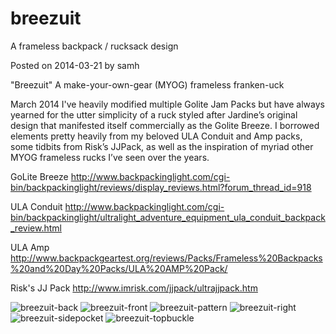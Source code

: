 # breezuit
A frameless backpack / rucksack design

Posted on 2014-03-21 by samh

"Breezuit" A make-your-own-gear (MYOG) frameless franken-uck

March 2014
I've heavily modified multiple Golite Jam Packs but have always yearned for the utter simplicity of a ruck styled after Jardine’s original design that manifested itself commercially as the Golite Breeze. I borrowed elements pretty heavily from my beloved ULA Conduit and Amp packs, some tidbits from Risk’s JJPack, as well as the inspiration of myriad other MYOG frameless rucks I’ve seen over the years.

GoLite Breeze
http://www.backpackinglight.com/cgi-bin/backpackinglight/reviews/display_reviews.html?forum_thread_id=918

ULA Conduit
http://www.backpackinglight.com/cgi-bin/backpackinglight/ultralight_adventure_equipment_ula_conduit_backpack_review.html

ULA Amp
http://www.backpackgeartest.org/reviews/Packs/Frameless%20Backpacks%20and%20Day%20Packs/ULA%20AMP%20Pack/

Risk's JJ Pack
http://www.imrisk.com/jjpack/ultrajjpack.htm

![breezuit-back](https://user-images.githubusercontent.com/25537910/210918690-ba9f7bfb-b6fd-40f1-b5ca-f99a67bfa62b.jpg)
![breezuit-front](https://user-images.githubusercontent.com/25537910/210918691-4d0ddf59-49da-4540-a482-650f58ca747d.jpg)
![breezuit-pattern](https://user-images.githubusercontent.com/25537910/210918694-950c8e75-0a10-4119-8cfd-b1ded16db462.jpg)
![breezuit-right](https://user-images.githubusercontent.com/25537910/210918695-f98ea63c-4424-40f0-9e73-abc7413306d7.jpg)
![breezuit-sidepocket](https://user-images.githubusercontent.com/25537910/210918696-3ad4cb79-b5e5-4b20-ab63-a7466b51b61d.jpg)
![breezuit-topbuckle](https://user-images.githubusercontent.com/25537910/210918699-48938c49-2bd7-438d-94d5-a44c735d8808.jpg)
